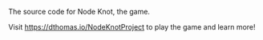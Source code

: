 The source code for Node Knot, the game. 

Visit https://dthomas.io/NodeKnotProject to play the game and learn more!
